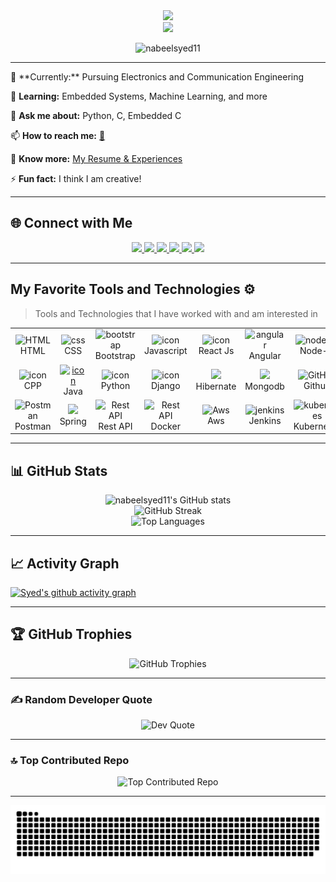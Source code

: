 <div align="center">
  <img height="150" src="https://media.giphy.com/media/M9gbBd9nbDrOTu1Mqx/giphy.gif"  />
</div>

<div align="center">
  <img src="https://readme-typing-svg.herokuapp.com?font=Fira+Code+Daughter&color=87CEEB&size=25&pause=2000&center=true&vCenter=true&width=600&lines=Hey!+It's+Syed+Nabeel+Ahmed+!+👨🏻‍💻;A+Passionate+Engineer+👨🏻‍💻;" />
</div>

<p align="center">
  <img src="https://komarev.com/ghpvc/?username=nabeelsyed11&label=Profile%20views&color=0e75b6&style=flat" alt="nabeelsyed11" />
</p>

---
<div align="centre">
🔭 **Currently:** Pursuing Electronics and Communication Engineering

🌱 **Learning:** Embedded Systems, Machine Learning, and more

💬 **Ask me about:** Python, C, Embedded C 

📫 **How to reach me:** [📧](nabeelahmedna7860@gmail.com)

📄 **Know more:** [My Resume & Experiences](https://nabeelsyed.tiiny.site/)

⚡ **Fun fact:** I think I am creative! 

</div>

---

## 🌐 Connect with Me

<div align="center">
  <a href="https://www.instagram.com/nabeelsyed11/">
    <img src="https://img.shields.io/badge/Instagram-%23E4405F.svg?style=for-the-badge&logo=Instagram&logoColor=white">
  </a>
  <a href="http://www.youtube.com/@nabeelsyed_">
    <img src="https://img.shields.io/badge/YouTube-FF0000?style=for-the-badge&logo=youtube&logoColor=white">
  </a>
  <a href="https://www.twitter.com/NabeelSyed_11/">
    <img src="https://img.shields.io/badge/Twitter-%231DA1F2.svg?style=for-the-badge&logo=Twitter&logoColor=white">
  </a>
  <a href="https://www.linkedin.com/in/nabeelsyed11/">
    <img src="https://img.shields.io/badge/Linkedin-%231DA1F2.svg?style=for-the-badge&logo=Linkedin&logoColor=white">
  </a>
  <a href="https://t.me/nabeelsyed11/">
    <img src="https://img.shields.io/badge/telegram-2CA5E0?style=for-the-badge&logo=telegram&logoColor=white">
  </a>
  <a href="https://gitlab.com/nabeelsyed11">
    <img src="https://img.shields.io/badge/gitlab-330F63?style=for-the-badge&logo=gitlab&logoColor=white">
  </a>
</div>

---

## My Favorite Tools and Technologies ⚙️

> Tools and Technologies that I have worked with and am interested in

<table>
<tr>
   <td align="center"  width="96">
        <img src="https://skillicons.dev/icons?i=html" width="48" height="48" alt="HTML" />
      <br>HTML
    </td>
    <td align="center" width="96">
        <img src="https://skillicons.dev/icons?i=css" width="48" height="48" alt="css" />
      <br>CSS
    </td>
    <td align="center"  width="96">
        <img src="https://skillicons.dev/icons?i=bootstrap" width="48" height="48" alt="bootstrap" />
      <br>Bootstrap
    </td>
     <td align="center" width="96">
        <img src="https://techstack-generator.vercel.app/js-icon.svg" alt="icon" width="65" height="65" />
      <br>Javascript
    </td>
   <td align="center" width="96">
        <img src="https://techstack-generator.vercel.app/react-icon.svg" alt="icon" width="50" height="50" />
      <br>React Js
    </td>
    <td align="center" width="96">
        <img src="https://skillicons.dev/icons?i=angular" width="48" height="48" alt="angular" />
      <br>Angular
    </td>
        <td align="center" width="96">
        <img src="https://skillicons.dev/icons?i=nodejs" width="48" height="48" alt="node-js" />
      <br>Node-js
    </td>
    </td>
        <td align="center" width="96">
        <img src="https://skillicons.dev/icons?i=postgres" width="48" height="48" alt="jquery" />
      <br>PostgreSQL
    </td>
     <td align="center" width="96">
        <img src="https://techstack-generator.vercel.app/mysql-icon.svg" width="65" height="65" alt="mysql" />
      <br>Mysql
    </td>
  </tr>
  <tr>
     <td align="center" width="96">
        <img src="https://techstack-generator.vercel.app/cpp-icon.svg" alt="icon" width="65" height="65" />
      <br>CPP
    </td>
    <td align="center" width="96">
      <a href="#macropower-tech">
        <img src="https://techstack-generator.vercel.app/java-icon.svg" alt="icon" width="65" height="65" />
      </a>
      <br>Java
    </td>
    <td align="center" width="96">
        <img src="https://techstack-generator.vercel.app/python-icon.svg" alt="icon" width="65" height="65" />
      <br>Python
    </td>
     <td align="center" width="96">
        <img src="https://techstack-generator.vercel.app/django-icon.svg" alt="icon" width="65" height="65" />
      <br>Django
    </td>
    </td>
          <td align="center" width="96">
        <img src="https://camo.githubusercontent.com/8d766fee437dde0e0de97cb40f9f6c4ad49334706eb8ab44c313562d44090b37/68747470733a2f2f736b696c6c69636f6e732e6465762f69636f6e733f693d68696265726e617465" />
      <br>Hibernate
    </td>
    </td>
   <td align="center" width="96">
        <img src="https://camo.githubusercontent.com/8c779088a37e29fdc8fca5576357aa67c86f30041734226d17f70e150eececdf/68747470733a2f2f736b696c6c69636f6e732e6465762f69636f6e733f693d6d6f6e676f6462" />
      <br>Mongodb
    </td>
     </td>
       <td align="center" width="96">
        <img src="https://techstack-generator.vercel.app/github-icon.svg" width="65" height="65" alt="GitHub" />
      <br>Github
       </td>
    <td align="center" width="96">
        <img src="https://skillicons.dev/icons?i=git" width="48" height="48" alt="Git" />
      <br>Git
    </td>
    <td align="center"  width="96">
        <img src="https://skillicons.dev/icons?i=gitlab" width="48" height="48" alt="GitLab" />
      <br>GitLab
    </td>
 </tr>
   <tr>
   </td>
        <td align="center" width="96">
        <img src="https://skillicons.dev/icons?i=postman" width="48" height="48" alt="Postman" />
      <br>Postman
    </td>
  <td align="center" width="96">
        <img src="https://camo.githubusercontent.com/90b107006a1756453114e6782a2592c05b94452232f63a5ee3742f9417ade939/68747470733a2f2f736b696c6c69636f6e732e6465762f69636f6e733f693d737072696e67" />
      <br>Spring
    </td>
      <td align="center" width="96">
        <img src="https://techstack-generator.vercel.app/restapi-icon.svg" width="65" height="65" alt="Rest API" />
      <br>Rest API
    </td>
     <td align="center" width="96">
        <img src="https://techstack-generator.vercel.app/docker-icon.svg" width="65" height="65" alt="Rest API" />
      <br>Docker
    </td>
     <td align="center" width="96">
        <img src="https://techstack-generator.vercel.app/aws-icon.svg" width="48" height="48" alt="Aws" />
      <br>Aws
    </td>
    <td align="center" width="96">
        <img src="https://skillicons.dev/icons?i=jenkins" width="48" height="48" alt="jenkins" />
      <br>Jenkins
    </td>
    <td align="center" width="96">
        <img src="https://skillicons.dev/icons?i=kubernetes" width="48" height="48" alt="kubernetes" />
      <br>Kubernetes
    </td>
    <td align="center" width="96">
        <img src="https://skillicons.dev/icons?i=kafka" width="48" height="48" alt="kafka" />
      <br>Kafka
    </td>
    <td align="center" width="96">
        <img src="https://skillicons.dev/icons?i=prometheus" width="48" height="48" alt="prometheus" />
      <br>Prometheus
    </td>
     </tr>
</table>

<!-- Add more badges as you wish -->


---
## 📊 GitHub Stats

<p align="center">
  <img src="https://github-readme-stats.vercel.app/api?username=nabeelsyed11&theme=github_dark&hide_border=false&include_all_commits=true&count_private=false" alt="nabeelsyed11's GitHub stats" /><br />
  <img src="https://nirzak-streak-stats.vercel.app/?user=nabeelsyed11&theme=github_dark&hide_border=false" alt="GitHub Streak" /><br />
  <img src="https://github-readme-stats.vercel.app/api/top-langs/?username=nabeelsyed11&theme=github_dark&hide_border=false&include_all_commits=true&count_private=true&layout=compact" alt="Top Languages" />
</p>

---

## 📈 Activity Graph

[![Syed's github activity graph](https://github-readme-activity-graph.vercel.app/graph?username=nabeelsyed11&theme=react-dark)](https://github.com/ashutosh00710/github-readme-activity-graph)

---

## 🏆 GitHub Trophies
<p align="center">
  <img src="https://github-profile-trophy.vercel.app/?username=nabeelsyed11&theme=radical&no-frame=false&no-bg=true&margin-w=4" alt="GitHub Trophies" />
</p>

---

### ✍️ Random Developer Quote
<p align="center">
  <img src="https://quotes-github-readme.vercel.app/api?type=horizontal&theme=radical" alt="Dev Quote" />
</p>

---

### 🔝 Top Contributed Repo
<p align="center">
  <img src="https://github-contributor-stats.vercel.app/api?username=nabeelsyed11&limit=5&theme=dark&combine_all_yearly_contributions=true" alt="Top Contributed Repo" />
</p>

---

![snake gif](https://github.com/nabeelsyed11/nabeelsyed11/blob/output/github-snake-dark.svg)


